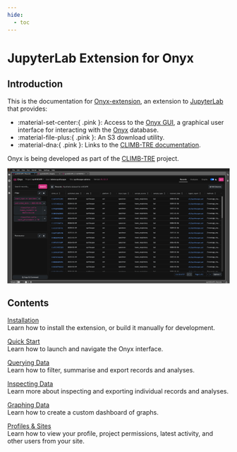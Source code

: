 ```yaml
---
hide:
  - toc
---
```


# JupyterLab Extension for Onyx

## Introduction

This is the documentation for [Onyx-extension](https://github.com/CLIMB-TRE/onyx-extension), an extension to [JupyterLab](https://jupyterlab.readthedocs.io/en/stable/index.html) that provides:

- :material-set-center:{ .pink }: Access to the [Onyx GUI](https://github.com/CLIMB-TRE/onyx-gui), a graphical user interface for interacting with the [Onyx](https://github.com/CLIMB-TRE/onyx/) database.
- :material-file-plus:{ .pink }: An S3 download utility.
- :material-dna:{ .pink }: Links to the [CLIMB-TRE documentation](https://climb-tre.github.io/).

Onyx is being developed as part of the [CLIMB-TRE](https://climb-tre.github.io/) project.

![Onyx Records in JupyterLab](img/record_list.png)

## Contents

[Installation](installation.md)<br>
Learn how to install the extension, or build it manually for development.

[Quick Start](gui/documentation/quick-start.md)<br>
Learn how to launch and navigate the Onyx interface.

[Querying Data](gui/documentation/querying-data.md)<br>
Learn how to filter, summarise and export records and analyses.

[Inspecting Data](gui/documentation/inspecting-data.md)<br>
Learn more about inspecting and exporting individual records and analyses.

[Graphing Data](gui/documentation/graphing-data.md)<br>
Learn how to create a custom dashboard of graphs.

[Profiles & Sites](gui/documentation/profiles-and-sites.md)<br>
Learn how to view your profile, project permissions, latest activity, and other users from your site.
